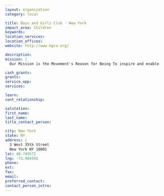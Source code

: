 ```yaml
---
layout: organization
category: local

title: Boys and Girls Club - New York
impact_area: Children
keywords: 
location_services: 
location_offices: 
website: http://www.bgca.org/

description: 
mission: |
  Our Mission is the Movement's Reason for Being To inspire and enable all young people, especially those from disadvantaged circumstances, to realize their full potential as productive, responsible and caring citizens. A Boys & Girls Club Provides A safe place to learn and grow... Ongoing relationships with caring, adult professionals... Life-enhancing programs and character development experiences... Hope and opportunity.

cash_grants: 
grants: 
service_opp: 
services: 

learn: 
cont_relationship: 

salutation: 
first_name: 
last_name: 
title_contact_person: 

city: New York
state: NY
address: |
  3 West 35th Street  
  New York NY 10001
lat: 40.749572
lng: -73.984592
phone: 
ext: 
fax: 
email: 
preferred_contact: 
contact_person_intro: 
---
```


